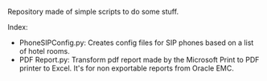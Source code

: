 Repository made of simple scripts to do some stuff. 

Index:
 - PhoneSIPConfig.py: Creates config files for SIP phones based on a list of hotel rooms.
 - PDF Report.py: Transform pdf report made by the Microsoft Print to PDF printer to Excel. It's for non exportable reports from Oracle EMC.
